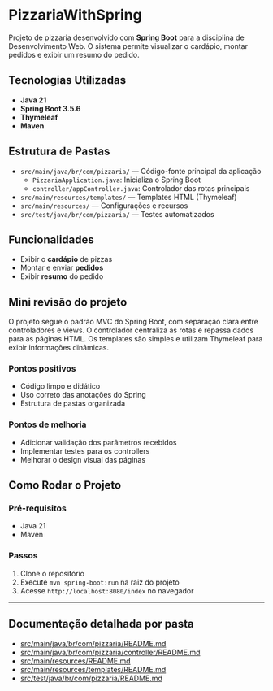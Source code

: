 
# PizzariaWithSpring

Projeto de pizzaria desenvolvido com **Spring Boot** para a disciplina de Desenvolvimento Web. O sistema permite visualizar o cardápio, montar pedidos e exibir um resumo do pedido.

## Tecnologias Utilizadas
- **Java 21**
- **Spring Boot 3.5.6**
- **Thymeleaf**
- **Maven**

## Estrutura de Pastas

- `src/main/java/br/com/pizzaria/` — Código-fonte principal da aplicação
	- `PizzariaApplication.java`: Inicializa o Spring Boot
	- `controller/appController.java`: Controlador das rotas principais
- `src/main/resources/templates/` — Templates HTML (Thymeleaf)
- `src/main/resources/` — Configurações e recursos
- `src/test/java/br/com/pizzaria/` — Testes automatizados

## Funcionalidades
- Exibir o **cardápio** de pizzas
- Montar e enviar **pedidos**
- Exibir **resumo** do pedido

## Mini revisão do projeto

O projeto segue o padrão MVC do Spring Boot, com separação clara entre controladores e views. O controlador centraliza as rotas e repassa dados para as páginas HTML. Os templates são simples e utilizam Thymeleaf para exibir informações dinâmicas.

### Pontos positivos
- Código limpo e didático
- Uso correto das anotações do Spring
- Estrutura de pastas organizada

### Pontos de melhoria
- Adicionar validação dos parâmetros recebidos
- Implementar testes para os controllers
- Melhorar o design visual das páginas

## Como Rodar o Projeto

### Pré-requisitos
- Java 21
- Maven

### Passos
1. Clone o repositório
2. Execute `mvn spring-boot:run` na raiz do projeto
3. Acesse `http://localhost:8080/index` no navegador

---

## Documentação detalhada por pasta

- [src/main/java/br/com/pizzaria/README.md](src/main/java/br/com/pizzaria/README.md)
- [src/main/java/br/com/pizzaria/controller/README.md](src/main/java/br/com/pizzaria/controller/README.md)
- [src/main/resources/README.md](src/main/resources/README.md)
- [src/main/resources/templates/README.md](src/main/resources/templates/README.md)
- [src/test/java/br/com/pizzaria/README.md](src/test/java/br/com/pizzaria/README.md)
